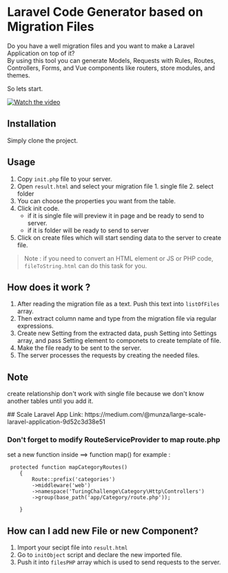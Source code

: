 # Laravel Code Generator based on Migration Files
Do you have a well migration files and you want to make a Laravel Application on top of it?
<br>
By using this tool you can generate Models, Requests with Rules, Routes, Controllers, Forms, and Vue components like routers, store modules, and themes.<br>

So lets start.

[![Watch the video](https://i.imgur.com/Jhn3T5S.png)](https://www.youtube.com/watch?v=JMAj-hn5c0c)



## Installation
Simply clone the project.


## Usage
1. Copy `init.php` file to your server.
2. Open `result.html` and select your migration file
       1. single file
       2. select folder
3. You can choose the properties you want from the table.
4. Click init code.
     - if it is single file will preview it in page and be ready to send to server.
     - if it is folder will be ready to send to server
 5. Click on create files which will start sending data to the server to create file.
 

> Note : if you need to convert an HTML element or JS or PHP code, `fileToString.html` can do this task for you.

## How does it work ?

1. After reading the migration file as a text. Push this text into `listOfFiles` array.
2. Then extract column name and type from the migration file via regular expressions.
3. Create new Setting from the extracted data, push Setting into Settings array, and pass Setting element to componets to create template of file.
4. Make the file ready to be sent to the server.
5. The server processes the requests by creating the needed files.

## Note
<p>create relationship don't work with single file because we don't know another tables until you add it.</p>
## Scale Laravel App
Link: https://medium.com/@munza/large-scale-laravel-application-9d52c3d38e51

### Don't forget to modify RouteServiceProvider to map  route.php 
set a new function inside ==> function map()
for example :
```
 protected function mapCategoryRoutes()
    {
        Route::prefix('categories')
        ->middleware('web')
        ->namespace('TuringChallenge\Category\Http\Controllers')
        ->group(base_path('app/Category/route.php'));

    }
```


## How can I add new File or new Component?
1. Import your secipt file into `result.html`
2. Go to `initObject` script and declare the new imported file.
3. Push it into `filesPHP` array which is used to send requests to the server.
